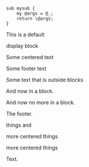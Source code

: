 
```
sub mysub {
    my @args = @_;
    return \@args;
}
```


This is a default

display block



Some centered text



Some footer text


Some text that is outside blocks


And now in a block.


And now no more in a block.


The footer.



things and


more centered things





more centered things


Text.


